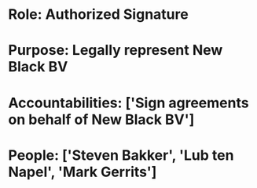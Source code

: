 # Role: Authorized Signature 

# Purpose: Legally represent New Black BV 

# Accountabilities: ['Sign agreements on behalf of New Black BV'] 

# People: ['Steven Bakker', 'Lub ten Napel', 'Mark Gerrits']
